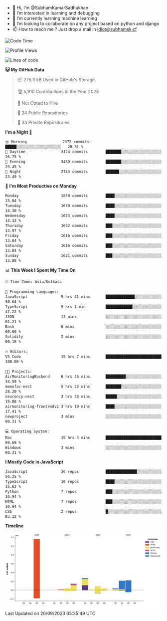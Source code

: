 - 👋 Hi, I’m @SubhamKumarSadhukhan
- 👀 I’m interested in learning and debugging
- 🌱 I’m currently learning machine learning
- 💞️ I’m looking to collaborate on any project based on python and django
- 📫 How to reach me ?
      Just drop a mail in idiot@subhamsk.cf

<!---
SubhamKumarSadhukhan/SubhamKumarSadhukhan is a ✨ special ✨ repository because its `README.md` (this file) appears on your GitHub profile.
You can click the Preview link to take a look at your changes.
--->


<!--START_SECTION:waka-->
![Code Time](http://img.shields.io/badge/Code%20Time-1%2C575%20hrs%2048%20mins-blue)

![Profile Views](http://img.shields.io/badge/Profile%20Views-11-blue)

![Lines of code](https://img.shields.io/badge/From%20Hello%20World%20I%27ve%20Written-2.2%20million%20lines%20of%20code-blue)

**🐱 My GitHub Data** 

> 📦 275.3 kB Used in GitHub's Storage 
 > 
> 🏆 5,910 Contributions in the Year 2023
 > 
> 🚫 Not Opted to Hire
 > 
> 📜 24 Public Repositories 
 > 
> 🔑 33 Private Repositories 
 > 
**I'm a Night 🦉** 

```text
🌞 Morning                2372 commits        █████░░░░░░░░░░░░░░░░░░░░   20.31 % 
🌆 Daytime                3124 commits        ███████░░░░░░░░░░░░░░░░░░   26.75 % 
🌃 Evening                3439 commits        ███████░░░░░░░░░░░░░░░░░░   29.45 % 
🌙 Night                  2743 commits        ██████░░░░░░░░░░░░░░░░░░░   23.49 % 
```
📅 **I'm Most Productive on Monday** 

```text
Monday                   1850 commits        ████░░░░░░░░░░░░░░░░░░░░░   15.84 % 
Tuesday                  1670 commits        ████░░░░░░░░░░░░░░░░░░░░░   14.30 % 
Wednesday                1673 commits        ████░░░░░░░░░░░░░░░░░░░░░   14.33 % 
Thursday                 1632 commits        ███░░░░░░░░░░░░░░░░░░░░░░   13.97 % 
Friday                   1616 commits        ███░░░░░░░░░░░░░░░░░░░░░░   13.84 % 
Saturday                 1616 commits        ███░░░░░░░░░░░░░░░░░░░░░░   13.84 % 
Sunday                   1621 commits        ███░░░░░░░░░░░░░░░░░░░░░░   13.88 % 
```


📊 **This Week I Spent My Time On** 

```text
🕑︎ Time Zone: Asia/Kolkata

💬 Programming Languages: 
JavaScript               9 hrs 41 mins       █████████████░░░░░░░░░░░░   50.64 % 
TypeScript               9 hrs 1 min         ████████████░░░░░░░░░░░░░   47.22 % 
JSON                     13 mins             ░░░░░░░░░░░░░░░░░░░░░░░░░   01.21 % 
Bash                     6 mins              ░░░░░░░░░░░░░░░░░░░░░░░░░   00.60 % 
Solidity                 2 mins              ░░░░░░░░░░░░░░░░░░░░░░░░░   00.18 % 

🔥 Editors: 
VS Code                  19 hrs 7 mins       █████████████████████████   100.00 % 

🐱‍💻 Projects: 
AirMonitoringBackend     6 hrs 36 mins       █████████░░░░░░░░░░░░░░░░   34.59 % 
memofac-nest             5 hrs 23 mins       ███████░░░░░░░░░░░░░░░░░░   28.20 % 
neuroncy-nest            3 hrs 38 mins       █████░░░░░░░░░░░░░░░░░░░░   19.08 % 
airmonitoring-frontendv2 3 hrs 19 mins       ████░░░░░░░░░░░░░░░░░░░░░   17.41 % 
newproject               3 mins              ░░░░░░░░░░░░░░░░░░░░░░░░░   00.31 % 

💻 Operating System: 
Mac                      19 hrs 4 mins       █████████████████████████   99.69 % 
Windows                  3 mins              ░░░░░░░░░░░░░░░░░░░░░░░░░   00.31 % 
```

**I Mostly Code in JavaScript** 

```text
JavaScript               36 repos            ██████████████░░░░░░░░░░░   56.25 % 
TypeScript               10 repos            ████░░░░░░░░░░░░░░░░░░░░░   15.62 % 
Python                   7 repos             ███░░░░░░░░░░░░░░░░░░░░░░   10.94 % 
HTML                     7 repos             ███░░░░░░░░░░░░░░░░░░░░░░   10.94 % 
CSS                      2 repos             █░░░░░░░░░░░░░░░░░░░░░░░░   03.12 % 
```



**Timeline**

![Lines of Code chart](https://raw.githubusercontent.com/SubhamKumarSadhukhan/SubhamKumarSadhukhan/main/assets/bar_graph.png)


 Last Updated on 20/09/2023 05:35:49 UTC
<!--END_SECTION:waka-->
